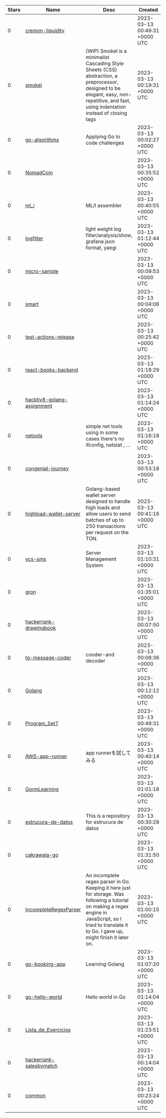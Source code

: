 | Stars | Name | Desc | Created | 
| ----- | ------- | ------------- | ------------- |
| 0 | [cremon-liquidity](https://github.com/parkjihon/cremon-liquidity) |  | 2023-03-13 00:49:31 +0000 UTC |
| 0 | [smokel](https://github.com/andenv/smokel) | (WIP) Smokel is a minimalist Cascading Style Sheets (CSS) abstraction, a preprocessor, designed to be elegant, easy, non-repetitive, and fast, using indentation instead of closing tags | 2023-03-13 00:19:31 +0000 UTC |
| 0 | [go-algorithms](https://github.com/TimDurward/go-algorithms) | Applying Go to code challenges | 2023-03-13 00:02:27 +0000 UTC |
| 0 | [NomadCoin](https://github.com/JunBumHan/NomadCoin) |  | 2023-03-13 00:35:52 +0000 UTC |
| 0 | [ml_i](https://github.com/maloquacious/ml_i) | ML/I assembler | 2023-03-13 00:40:55 +0000 UTC |
| 0 | [logfilter](https://github.com/lsg2020/logfilter) | light weight log filter/analysis/show, grafana json format, yaegi | 2023-03-13 01:12:44 +0000 UTC |
| 0 | [micro-sample](https://github.com/fadyboy/micro-sample) |  | 2023-03-13 00:09:53 +0000 UTC |
| 0 | [smart](https://github.com/usblco/smart) |  | 2023-03-13 00:04:06 +0000 UTC |
| 0 | [test-actions-release](https://github.com/na4ma4/test-actions-release) |  | 2023-03-13 00:25:42 +0000 UTC |
| 0 | [react-books-backend](https://github.com/TiagoSilva-dev/react-books-backend) |  | 2023-03-13 01:18:29 +0000 UTC |
| 0 | [hacktiv8-golang-assignment](https://github.com/aprijal99/hacktiv8-golang-assignment) |  | 2023-03-13 01:14:24 +0000 UTC |
| 0 | [netools](https://github.com/cringha/netools) | simple net tools using in some cases there's no ifconfig, netstat , ...  | 2023-03-13 01:16:18 +0000 UTC |
| 0 | [congenial-journey](https://github.com/erayviosnrohh/congenial-journey) |  | 2023-03-13 00:53:18 +0000 UTC |
| 0 | [highload-wallet-server](https://github.com/tonft-app/highload-wallet-server) | Golang-based wallet server designed to handle high loads and allow users to send batches of up to 250 transactions per request on the TON. | 2023-03-13 00:41:16 +0000 UTC |
| 0 | [vcs-sms](https://github.com/minhmannh2001/vcs-sms) | Server Management System | 2023-03-13 01:10:31 +0000 UTC |
| 0 | [gron](https://github.com/DenisChukchin/gron) |  | 2023-03-13 01:35:01 +0000 UTC |
| 0 | [hackerrank-drawingbook](https://github.com/3lm0n0/hackerrank-drawingbook) |  | 2023-03-13 00:07:50 +0000 UTC |
| 0 | [tg-message-coder](https://github.com/abdulbosit19980204/tg-message-coder) | cooder-and decoder | 2023-03-13 00:08:36 +0000 UTC |
| 0 | [Golang](https://github.com/Sota-hub/Golang) |  | 2023-03-13 00:12:12 +0000 UTC |
| 0 | [Program_Set7](https://github.com/manjugoutham/Program_Set7) |  | 2023-03-13 00:49:31 +0000 UTC |
| 0 | [AWS-app-runner](https://github.com/geeeeorge/AWS-app-runner) | app runnerを試してみる | 2023-03-13 00:40:14 +0000 UTC |
| 0 | [GormLearning](https://github.com/Alina-lament/GormLearning) |  | 2023-03-13 01:01:18 +0000 UTC |
| 0 | [estrucura-de-datos](https://github.com/MaidedPonce/estrucura-de-datos) | This is a repository for estrucura de datos | 2023-03-13 00:30:28 +0000 UTC |
| 0 | [cakrawala-go](https://github.com/ekoris/cakrawala-go) |  | 2023-03-13 01:31:50 +0000 UTC |
| 0 | [IncompleteRegexParser](https://github.com/digitalized-snake/IncompleteRegexParser) | An incomplete regex parser in Go. Keeping it here just for storage. Was following a tutorial on making a regex engine in JavaScript, so I tried to translate it to Go. I gave up, might finish it later on. | 2023-03-13 01:00:15 +0000 UTC |
| 0 | [go-booking-app](https://github.com/ruhamayared/go-booking-app) | Learning Golang | 2023-03-13 01:07:20 +0000 UTC |
| 0 | [go-hello-world](https://github.com/securibee/go-hello-world) | Hello world in Go | 2023-03-13 01:14:04 +0000 UTC |
| 0 | [Lista_de_Exercicios](https://github.com/marcelsferreira/Lista_de_Exercicios) |  | 2023-03-13 01:23:51 +0000 UTC |
| 0 | [hackerrank-salesbymatch](https://github.com/3lm0n0/hackerrank-salesbymatch) |  | 2023-03-13 00:14:04 +0000 UTC |
| 0 | [common](https://github.com/WilliamApollo/common) |  | 2023-03-13 00:23:24 +0000 UTC |

